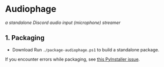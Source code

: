 # Audiophage
*a standalone Discord audio input (microphone) streamer*

## 1. Packaging
- Download 
Run `./package-audiophage.ps1` to build a standalone package.

If you encounter errors while packaging, see [this PyInstaller issue](https://github.com/pyinstaller/pyinstaller/issues/6301#issuecomment-974927257).
